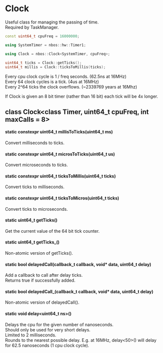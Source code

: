 # Clock

Useful class for managing the passing of time.<br>
Required by TaskManager.

```c++
const uint64_t cpuFreq = 16000000;

using SystemTimer = nbos::hw::Timer1;

using Clock = nbos::Clock<SystemTimer, cpuFreq>;

uint64_t ticks = Clock::getTicks();
uint64_t millis = Clock::ticksToMillis(ticks);
```

Every cpu clock cycle is 1 / freq seconds. (62.5ns at 16MHz)<br>
Every 64 clock cycles is a tick. (4us at 16MHz)<br>
Every 2^64 ticks the clock overflows. (~2339769 years at 16Mhz)

If Clock is given an 8 bit timer (rather than 16 bit) each tick will be
4x longer.

## class Clock<class Timer, uint64_t cpuFreq, int maxCalls = 8\>

#### static constexpr uint64_t millisToTicks(uint64_t ms)
Convert milliseconds to ticks.

#### static constexpr uint64_t microsToTicks(uint64_t us)
Convert microseconds to ticks.

#### static constexpr uint64_t ticksToMillis(uint64_t ticks)
Convert ticks to milliseconds.

#### static constexpr uint64_t ticksToMicros(uint64_t ticks)
Convert ticks to microseconds.

#### static uint64_t getTicks()
Get the current value of the 64 bit tick counter.

#### static uint64_t getTicks_()
Non-atomic version of getTicks().

#### static bool delayedCall(callback_t callback, void\* data, uint64_t delay)
Add a callback to call after delay ticks.<br>
Returns true if successfully added.

#### static bool delayedCall_(callback_t callback, void\* data, uint64_t delay)
Non-atomic version of delayedCall().

#### static void delay<uint64_t ns\>()
Delays the cpu for the given number of nanoseconds.<br>
Should only be used for very short delays.<br>
Limited to 2 milliseconds.<br>
Rounds to the nearest possible delay. E.g. at 16MHz, delay<50\>() will
delay for 62.5 nanoseconds (1 cpu clock cycle).
